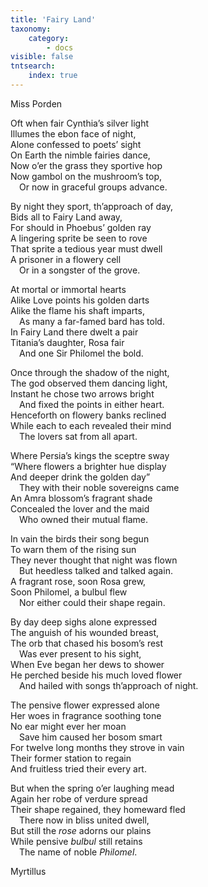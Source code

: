```yaml
---
title: 'Fairy Land'
taxonomy:
    category:
        - docs
visible: false
tntsearch:
    index: true
---
```


<div class="author">Miss Porden</div>

Oft when fair Cynthia’s silver light  
Illumes the ebon face of night,  
Alone confessed to poets’ sight  
On Earth the nimble fairies dance,  
Now o’er the grass they sportive hop  
Now gambol on the mushroom’s top,  
&emsp;Or now in graceful groups advance.

By night they sport, th’approach of day,  
Bids all to Fairy Land away,  
For should in Phoebus’ golden ray  
A lingering sprite be seen to rove  
That sprite a tedious year must dwell  
A prisoner in a flowery cell  
&emsp;Or in a songster of the grove.  

At mortal or immortal hearts  
Alike Love points his golden darts  
Alike the flame his shaft imparts,  
&emsp;As many a far-famed bard has told.  
In Fairy Land there dwelt a pair  
Titania’s daughter, Rosa fair  
&emsp;And one Sir Philomel the bold.  

Once through the shadow of the night,  
The god observed them dancing light,  
Instant he chose two arrows bright  
&emsp;And fixed the points in either heart.  
Henceforth on flowery banks reclined  
While each to each revealed their mind  
&emsp;The lovers sat from all apart.  

Where Persia’s kings the sceptre sway  
“Where flowers a brighter hue display  
And deeper drink the golden day”  
&emsp;They with their noble sovereigns came  
An Amra blossom’s fragrant shade  
Concealed the lover and the maid  
&emsp;Who owned their mutual flame.  

In vain the birds their song begun  
To warn them of the rising sun  
They never thought that night was flown  
&emsp;But heedless talked and talked again.  
A fragrant rose, soon Rosa grew,  
Soon Philomel, a bulbul flew  
&emsp;Nor either could their shape regain.  

By day deep sighs alone expressed  
The anguish of his wounded breast,  
The orb that chased his bosom’s rest  
&emsp;Was ever present to his sight,  
When Eve began her dews to shower  
He perched beside his much loved flower  
&emsp;And hailed with songs th’approach of night.  

The pensive flower expressed alone  
Her woes in fragrance soothing tone  
No ear might ever her moan  
&emsp;Save him caused her bosom smart  
For twelve long months they strove in vain  
Their former station to regain  
And fruitless tried their every art.  

But when the spring o’er laughing mead  
Again her robe of verdure spread  
Their shape regained, they homeward fled  
&emsp;There now in bliss united dwell,  
But still the *rose* adorns our plains  
<span data-tippy="The" class="green">While</span> pensive *bulbul* still retains  
&emsp;The name of noble *Philomel*.

Myrtillus
